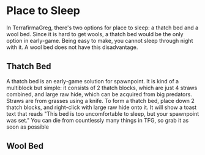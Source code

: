 # Place to Sleep
In TerrafirmaGreg, there's two options for place to sleep: a thatch bed and a wool bed. Since it is hard to get wools, a thatch bed would be the only option in early-game. Being easy to make, you cannot sleep through night with it. A wool bed does not have this disadvantage.

## Thatch Bed
A thatch bed is an early-game solution for spawnpoint. It is kind of a multiblock but simple: it consists of 2 thatch blocks, which are just 4 straws combined, and large raw hide, which can be acquired from big predators. Straws are from grasses using a knife. To form a thatch bed, place down 2 thatch blocks, and right-click with large raw hide onto it. It will show a toast text that reads "This bed is too uncomfortable to sleep, but your spawnpoint was set." You can die from countlessly many things in TFG, so grab it as soon as possible

## Wool Bed
